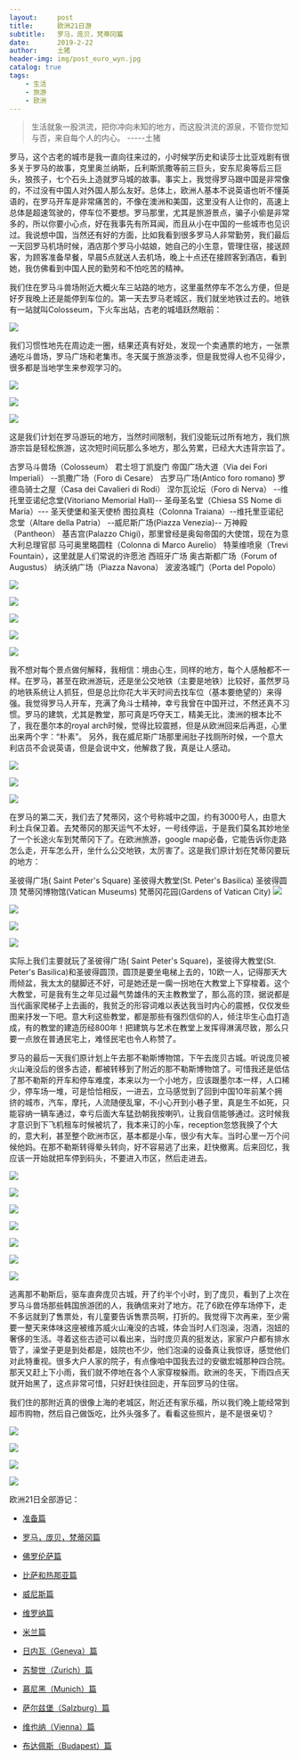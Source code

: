 ```yaml
---
layout:     post
title:      欧洲21日游
subtitle:   罗马，庞贝，梵蒂冈篇
date:       2019-2-22
author:     土猪
header-img: img/post_euro_wyn.jpg
catalog: true
tags:
    - 生活
    - 旅游
    - 欧洲
---
```


> 生活就象一股洪流，把你冲向未知的地方，而这股洪流的源泉，不管你觉知与否，来自每个人的内心。 
> -----土猪



罗马，这个古老的城市是我一直向往来过的，小时候学历史和读莎士比亚戏剧有很多关于罗马的故事，克里奥兰纳斯，丘利斯凯撒等前三巨头，安东尼奥等后三巨头，狼孩子，七个石头上造就罗马城的故事。事实上，我觉得罗马跟中国是非常像的，不过没有中国人对外国人那么友好。总体上，欧洲人基本不说英语也听不懂英语的，在罗马开车是非常痛苦的，不像在澳洲和美国，这里没有人让你的，高速上总体是超速驾驶的，停车位不要想。罗马那里，尤其是旅游景点，骗子小偷是非常多的，所以你要小心点，好在我事先有所耳闻，而且从小在中国的一些城市也见识过。我说想中国，当然还有好的方面，比如我看到很多罗马人非常勤劳，我们最后一天回罗马机场时候，酒店那个罗马小姑娘，她自己的小生意，管理住宿，接送顾客，为顾客准备早餐，早晨5点就送人去机场，晚上十点还在接顾客到酒店，看到她，我仿佛看到中国人民的勤劳和不怕吃苦的精神。



我们住在罗马斗兽场附近大概火车三站路的地方，这里虽然停车不怎么方便，但是好歹我晚上还是能停到车位的。第一天去罗马老城区，我们就坐地铁过去的。地铁有一站就叫Colosseum，下火车出站，古老的城墙跃然眼前：

![](https://cdn.steemitimages.com/DQmR6Fq3eS6FWsL3yLeqzrowVo2SoTM4thduHGQDHmkLRyx/image.png)


我们习惯性地先在周边走一圈，结果还真有好处，发现一个卖通票的地方，一张票通吃斗兽场，罗马广场和老集市。冬天属于旅游淡季，但是我觉得人也不见得少，很多都是当地学生来参观学习的。

![](https://cdn.steemitimages.com/DQmStUih9nyW17N7GjzxXaHbCEWYwiynR3kjpCmTbh9KpF5/image.png)

![](https://cdn.steemitimages.com/DQmT12rc18yLc2wJ5iPJcZAAXZ6oHrnn6WobCiExc8E3jyo/image.png)

![](https://cdn.steemitimages.com/DQmU8UY9bUkxkZBeHmi27TLiuPEN3w6YTfNxiyeox7n4kRo/image.png)

这是我们计划在罗马游玩的地方，当然时间限制，我们没能玩过所有地方，我们旅游宗旨是轻松旅游，这次短时间玩那么多地方，那么劳累，已经大大违背宗旨了。

古罗马斗兽场（Colosseum）
君士坦丁凯旋门
帝国广场大道（Via dei Fori Imperiali）
--凯撒广场（Foro di Cesare）
古罗马广场(Antico foro romano)
罗德岛骑士之屋（Casa dei Cavalieri di Rodi）
涅尔瓦论坛（Foro di Nerva）
--维托里亚诺纪念堂(Vitoriano Memorial Hall)--
圣母圣名堂（Chiesa SS Nome di María）---
圣天使堡和圣天使桥
图拉真柱（Colonna Traiana）--维托里亚诺纪念堂（Altare della Patria）
--威尼斯广场(Piazza Venezia)--
万神殿（Pantheon）
基吉宫(Palazzo Chigi)，那里曾经是奥匈帝国的大使馆，现在为意大利总理官邸
马可奥里略圆柱（Colonna di Marco Aurelio）
特莱维喷泉（Trevi Fountain），这里就是人们常说的许愿池
西班牙广场
奥古斯都广场（Forum of Augustus）
纳沃纳广场（Piazza Navona）
波波洛城门（Porta del Popolo）

![](https://cdn.steemitimages.com/DQmUYeWX57QxSsxn1QSoQuNd8Jc2aQuPRsBD7szp2RKiavS/image.png)

![](https://cdn.steemitimages.com/DQmRny6XrJYK1hw4ZcY27xJia6TLUHt8r3AXWsCFDVYtdbs/image.png)

![](https://cdn.steemitimages.com/DQmSvCb7wfpruYa3htRkCishvznaNPBJ4yDQDvhbAzD54pU/image.png)

![](https://cdn.steemitimages.com/DQmUEKxrTWjVrxUb11VnnsoGA3WCVLRzsV37wuhHZ6HEAGc/image.png)

![](https://cdn.steemitimages.com/DQmRdZZxg6MVzjWe54xhmQoADN7N4snxB4GPczYVHpiVX79/image.png)

我不想对每个景点做何解释，我相信：境由心生，同样的地方，每个人感触都不一样。在罗马，甚至在欧洲游玩，还是坐公交地铁（主要是地铁）比较好，虽然罗马的地铁系统让人抓狂，但是总比你花大半天时间去找车位（基本要绝望的）来得强。我觉得罗马人开车，充满了角斗士精神，幸亏我曾在中国开过，不然还真不习惯。罗马的建筑，尤其是教堂，那可真是巧夺天工，精美无比，澳洲的根本比不了，我在墨尔本的royal arch时候，觉得比较震撼，但是从欧洲回来后再逛，心里出来两个字：“朴素”。 另外，我在威尼斯广场那里闹肚子找厕所时候，一个意大利店员不会说英语，但是会说中文，他解救了我，真是让人感动。

![](https://cdn.steemitimages.com/DQmQzMvZaJCgS7gN72BY57V17N9dodBnDBrfCwwgwoZKEwY/image.png)

![](https://cdn.steemitimages.com/DQmddGsWMsxupoicoVuZ1J2pCHbjU5fmo4v6ybpHwmYR38u/image.png)

![](https://cdn.steemitimages.com/DQme3Nu7UDNVwPfCkGUE8AaFSAmnNFvwps6b1U95TcusNaf/image.png)


在罗马的第二天，我们去了梵蒂冈，这个号称城中之国，约有3000号人，由意大利士兵保卫着。去梵蒂冈的那天运气不太好，一号线停运，于是我们莫名其妙地坐了一个长途火车到梵蒂冈下了。在欧洲旅游，google map必备，它能告诉你走路怎么走，开车怎么开，坐什么公交地铁，太厉害了。这是我们原计划在梵蒂冈要玩的地方：



圣彼得广场( Saint Peter's Square)
圣彼得大教堂(St. Peter's Basilica)
圣彼得圆顶
梵蒂冈博物馆(Vatican Museums)
梵蒂冈花园(Gardens of Vatican City)
![](https://cdn.steemitimages.com/DQmPupvfyrThyiTUAirRisqZ4koxJv1pp8w84F7Lgedu5My/image.png)

![](https://cdn.steemitimages.com/DQmdyLtProFPTELLnvbVBWdUh4AKtGrLktnJQMwrZRDWvj4/image.png)

![](https://cdn.steemitimages.com/DQme2zWAEtP4k7QRztw4G3RkTzojEaAYkRwsxwm4cvGr8Ze/image.png)

![](https://cdn.steemitimages.com/DQmUx8f8A45urtUbnEnuxSrgnH5VEZAzFeErWKydXCNth1r/image.png)



实际上我们主要就玩了圣彼得广场( Saint Peter's Square)，圣彼得大教堂(St. Peter's Basilica)和圣彼得圆顶，圆顶是要坐电梯上去的，10欧一人，记得那天大雨倾盆，我太太的腿脚还不好，可是她还是一瘸一拐地在大教堂上下穿梭着。这个大教堂，可是我有生之年见过最气势雄伟的天主教教堂了，那么高的顶，据说都是当代画家爬梯子上去画的，我贫乏的形容词难以表达我当时内心的震撼，仅仅发些图来抒发一下吧。意大利这些教堂，都是那些有强烈信仰的人，倾注毕生心血打造成，有的教堂的建造历经800年！把建筑与艺术在教堂上发挥得淋漓尽致，那么只要一点放在普通民宅上，难怪民宅也令人称赞了。





罗马的最后一天我们原计划上午去那不勒斯博物馆，下午去庞贝古城。听说庞贝被火山淹没后的很多古迹，都被转移到了附近的那不勒斯博物馆了。可惜我还是低估了那不勒斯的开车和停车难度，本来以为一个小地方，应该跟墨尔本一样，人口稀少，停车场一堆，可是恰恰相反，一进去，立马感觉到了回到中国10年前某个拥挤的城市，汽车，摩托，人流随便乱窜，不小心开到小巷子里，真是生不如死，只能容纳一辆车通过，幸亏后面大车猛劲朝我按喇叭，让我自信能够通过。这时候我才意识到下飞机租车时候被坑了，我本来订的小车，reception忽悠我换了个大的，意大利，甚至整个欧洲市区，基本都是小车，很少有大车。当时心里一万个问候他妈。在那不勒斯转得晕头转向，好不容易逃了出来，赶快撤离。后来回忆，我应该一开始就把车停到码头，不要进入市区，然后走进去。



![](https://cdn.steemitimages.com/DQmW8mUbpqWN51CGA7PEgXTJYXY9PBcQ6qkNAvSQrSVJPpq/image.png)

![](https://cdn.steemitimages.com/DQmYWGLCYYHeDSLsX4ifzxfoFoUxMHR5DAfUXu5qZG7G6Lh/image.png)

![](https://cdn.steemitimages.com/DQmVz1JWcGiqeNm6a6GNQVqofH2UYxajPoUK3fVdNDzcMoH/image.png)

![](https://cdn.steemitimages.com/DQmYPL3bxpvg15Gdv42YSobEFsF7LVgaFsQhHnN1AztCSdB/image.png)

![](https://cdn.steemitimages.com/DQmR4c15Au6zwvpZDmmhN3NqRm8uNy1MHej5rXxZ1MqW2s7/image.png)

![](https://cdn.steemitimages.com/DQmTx2bnvQx3yD89xhEXXqTKih1eYZqnkD8J1G6cdDi2uZF/image.png)

![](https://cdn.steemitimages.com/DQmSuf76E3cYUMwZkqKPBfaYSk2pmL3hHCiSLDVBFZopMGY/image.png)



逃离那不勒斯后，驱车直奔庞贝古城，开了约半个小时，到了庞贝，看到了上次在罗马斗兽场那些韩国旅游团的人，我确信来对了地方。花了6欧在停车场停下，走不多远就到了售票处，有儿童要告诉售票员啊，打折的。我觉得下次再来，至少需要一整天来体味这座被维苏威火山淹没的古城，体会当时人们泡澡，泡酒，泡妞的奢侈的生活。寻着这些古迹可以看出来，当时庞贝真的挺发达，家家户户都有排水管了，澡堂子更是到处都是，妓院也不少，他们泡澡的设备真让我惊讶，感觉他们对此特重视。很多大户人家的院子，有点像咱中国我去过的安徽宏城那种四合院。那天又赶上下小雨，我们就不停地在各个人家穿梭躲雨。欧洲的冬天，下雨四点天就开始黑了，这点非常可惜，只好赶快往回走，开车回罗马的住宿。


我们住的那附近真的很像上海的老城区，附近还有家乐福，所以我们晚上能经常到超市购物，然后自己做饭吃，比外头强多了。看看这些照片，是不是很亲切？

![](https://cdn.steemitimages.com/DQmcc6BVANBifDL1yh66yD1NaTsPWg1ZuENtg1FmJZMKXno/image.png)

![](https://cdn.steemitimages.com/DQmamPn8tKow7vsDPj1jMLZ7anoHM5ecD7ZiJpB1PYPuxhN/image.png)

![](https://cdn.steemitimages.com/DQmSb5marGduNj7QQs6PLoXC6Hv9Sqnqt9qvmysvTQWEq54/image.png)

![](https://cdn.steemitimages.com/DQmVwZfkJsK8NRHBhFVyxuDQdgr83vcPYiiuC1e6VTdfhzT/image.png)



欧洲21日全部游记：


- [准备篇](http://livinginau.life/2019/02/22/%E6%AC%A7%E6%B4%B221%E6%97%A5%E6%B8%B8%E5%87%86%E5%A4%87%E7%AF%87/)


- [罗马，庞贝，梵蒂冈篇](http://livinginau.life/2019/02/22/%E6%AC%A7%E6%B4%B221%E6%97%A5%E6%B8%B8%E7%BD%97%E9%A9%AC%E5%BA%9E%E8%B4%9D%E6%A2%B5%E8%92%82%E5%86%88%E7%AF%87/)
- 
  [佛罗伦萨篇](http://livinginau.life/2019/02/23/%E6%AC%A7%E6%B4%B221%E6%97%A5%E6%B8%B8%E4%BD%9B%E7%BD%97%E4%BC%A6%E8%90%A8%E7%AF%87/)

- 
  [比萨和热那亚篇](http://livinginau.life/2019/02/23/%E6%AC%A7%E6%B4%B221%E6%97%A5%E6%B8%B8%E6%AF%94%E8%90%A8%E5%92%8C%E7%83%AD%E9%82%A3%E4%BA%9A%E7%AF%87/)

- 
  [威尼斯篇](http://livinginau.life/2019/02/23/%E6%AC%A7%E6%B4%B221%E6%97%A5%E6%B8%B8%E5%A8%81%E5%B0%BC%E6%96%AF%E7%AF%87/)

- 
  [维罗纳篇](http://livinginau.life/2019/02/23/%E6%AC%A7%E6%B4%B221%E6%97%A5%E6%B8%B8%E7%BB%B4%E7%BD%97%E7%BA%B3%E7%AF%87/)

- 
  [米兰篇](http://livinginau.life/2019/02/23/%E6%AC%A7%E6%B4%B221%E6%97%A5%E6%B8%B8%E7%B1%B3%E5%85%B0%E7%AF%87/)

- 
  [日内瓦（Geneva）篇](http://livinginau.life/2019/02/23/%E6%AC%A7%E6%B4%B221%E6%97%A5%E6%B8%B8%E6%97%A5%E5%86%85%E7%93%A6%E7%AF%87/)

- 
  [苏黎世（Zurich）篇](http://livinginau.life/2019/02/23/%E6%AC%A7%E6%B4%B221%E6%97%A5%E6%B8%B8%E8%8B%8F%E9%BB%8E%E4%B8%96%E7%AF%87/)

- 
  [慕尼黑（Munich）篇](http://livinginau.life/2019/02/23/%E6%AC%A7%E6%B4%B221%E6%97%A5%E6%85%95%E5%B0%BC%E9%BB%91%E7%AF%87/)

- 
  [萨尔兹堡（Salzburg）篇](http://livinginau.life/2019/02/23/%E6%AC%A7%E6%B4%B221%E6%97%A5%E8%90%A8%E5%B0%94%E5%85%B9%E5%A0%A1%E7%AF%87/)

- [维也纳（Vienna）篇](http://livinginau.life/2019/02/23/%E6%AC%A7%E6%B4%B221%E6%97%A5%E6%B8%B8%E7%BB%B4%E4%B9%9F%E7%BA%B3%E7%AF%87/)


- [布达佩斯（Budapest）篇](http://livinginau.life/2019/02/23/%E6%AC%A7%E6%B4%B221%E6%97%A5%E6%B8%B8%E5%B8%83%E8%BE%BE%E4%BD%A9%E6%96%AF%E7%AF%87/)